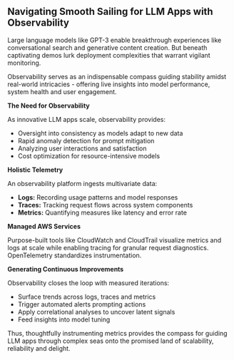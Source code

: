 ## Navigating Smooth Sailing for LLM Apps with Observability

Large language models like GPT-3 enable breakthrough experiences like conversational search and generative content creation. But beneath captivating demos lurk deployment complexities that warrant vigilant monitoring.

Observability serves as an indispensable compass guiding stability amidst real-world intricacies - offering live insights into model performance, system health and user engagement.

**The Need for Observability**

As innovative LLM apps scale, observability provides:

- Oversight into consistency as models adapt to new data
- Rapid anomaly detection for prompt mitigation
- Analyzing user interactions and satisfaction
- Cost optimization for resource-intensive models

**Holistic Telemetry**

An observability platform ingests multivariate data:

- **Logs:** Recording usage patterns and model responses
- **Traces:** Tracking request flows across system components
- **Metrics:** Quantifying measures like latency and error rate

**Managed AWS Services**

Purpose-built tools like CloudWatch and CloudTrail visualize metrics and logs at scale while enabling tracing for granular request diagnostics. OpenTelemetry standardizes instrumentation.

**Generating Continuous Improvements**

Observability closes the loop with measured iterations:

- Surface trends across logs, traces and metrics
- Trigger automated alerts prompting actions
- Apply correlational analyses to uncover latent signals
- Feed insights into model tuning

Thus, thoughtfully instrumenting metrics provides the compass for guiding LLM apps through complex seas onto the promised land of scalability, reliability and delight.